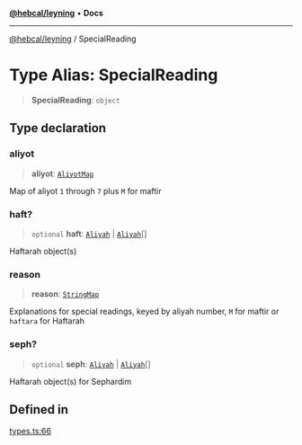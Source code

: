 [**@hebcal/leyning**](../README.md) • **Docs**

***

[@hebcal/leyning](../globals.md) / SpecialReading

# Type Alias: SpecialReading

> **SpecialReading**: `object`

## Type declaration

### aliyot

> **aliyot**: [`AliyotMap`](AliyotMap.md)

Map of aliyot `1` through `7` plus `M` for maftir

### haft?

> `optional` **haft**: [`Aliyah`](Aliyah.md) \| [`Aliyah`](Aliyah.md)[]

Haftarah object(s)

### reason

> **reason**: [`StringMap`](StringMap.md)

Explanations for special readings,
 keyed by aliyah number, `M` for maftir or `haftara` for Haftarah

### seph?

> `optional` **seph**: [`Aliyah`](Aliyah.md) \| [`Aliyah`](Aliyah.md)[]

Haftarah object(s) for Sephardim

## Defined in

[types.ts:66](https://github.com/hebcal/hebcal-leyning/blob/686daf91ca80e1487976aba775587a09727384c4/src/types.ts#L66)
